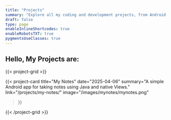 ```yaml
---
title: "Projects"
summary: "Explore all my coding and development projects, from Android apps to experimental tools."
draft: false
type: page
enableInlineShortcodes: true
enableRobotsTXT: true
pygmentsUseClasses: true
---
```


## Hello, My Projects are:
{{< project-grid >}}

  {{< project-card 
      title="My Notes" 
      date="2025-04-06" 
      summary="A simple Android app for taking notes using Java and native Views."
      link="/projects/my-notes/"
      image="/images/mynotes/mynotes.png"
  >}}

  <!-- Add more project-card entries here -->

{{< /project-grid >}}


